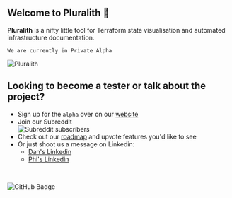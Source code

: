 ## Welcome to Pluralith 🖖


**Pluralith** is a nifty little tool for Terraform state visualisation and automated infrastructure documentation.

`We are currently in Private Alpha`

![Pluralith](https://alpha.pluralith.com/img/platform-preview.b3fce129.svg)

## Looking to become a tester or talk about the project?
- Sign up for the `alpha` over on our [website](https://www.pluralith.com)
- Join our Subreddit  
 ![Subreddit subscribers](https://img.shields.io/reddit/subreddit-subscribers/pluralith?style=social)
- Check out our [roadmap](https://roadmap.pluralith.com) and upvote features you'd like to see
- Or just shoot us a message on Linkedin:
  -  [Dan's Linkedin](https://www.linkedin.com/in/danielputzer/)
  -  [Phi's Linkedin](https://www.linkedin.com/in/philipp-weber-a8517b231/)

&nbsp;

![GitHub Badge](https://user-images.githubusercontent.com/25454503/156019514-e36729f1-b281-49e0-adcc-5a56bc49afcf.svg)
